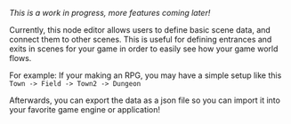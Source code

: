 _This is a work in progress, more features coming later!_

Currently, this node editor allows users to define basic scene data, and connect them to other scenes.
This is useful for defining entrances and exits in scenes for your game in order to easily see how your game world flows.

For example: If your making an RPG, you may have a simple setup like this `Town -> Field -> Town2 -> Dungeon`

Afterwards, you can export the data as a json file so you can import it into your favorite game engine or application!

